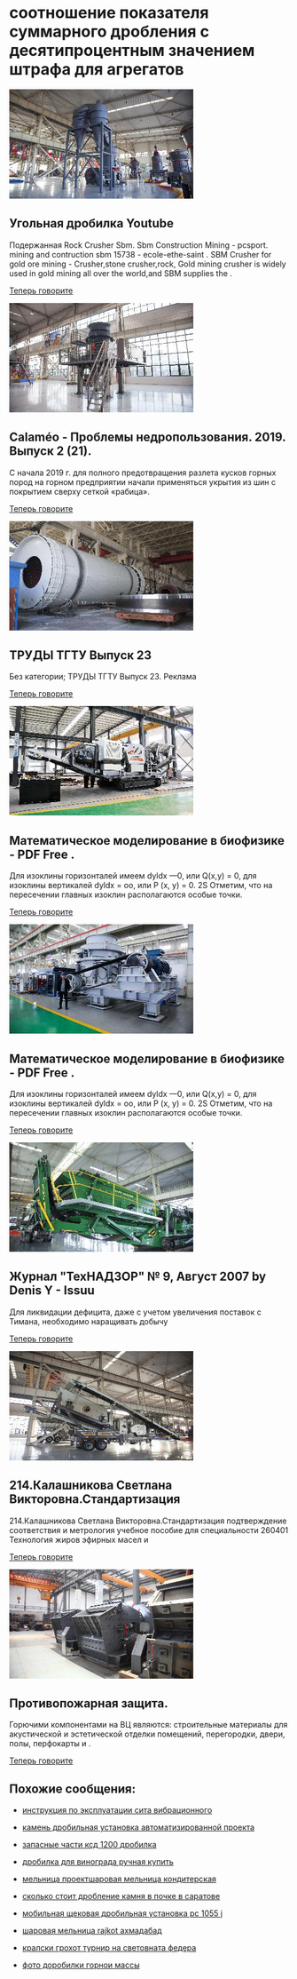 # соотношение показателя суммарного дробления с десятипроцентным значением штрафа для агрегатов

<a href="https://ru.ecuriezuff.be/products/" target="_blank">![Угольная дробилка Youtube](https://github.com/millmachine/images/raw/main/310.jpg)</a>

## Угольная дробилка Youtube

Подержанная Rock Crusher Sbm. Sbm Construction Mining - pcsport. mining and contruction sbm 15738 - ecole-ethe-saint . SBM Crusher for gold ore mining - Crusher,stone crusher,rock, Gold mining crusher is widely used in gold mining all over the world,and SBM supplies the .

<a href="https://ru.ecuriezuff.be/products/" target="_blank">Теперь говорите</a>

<a href="https://ru.ecuriezuff.be/products/" target="_blank">![Calaméo - Проблемы недропользования. 2019. Выпуск 2 (21).](https://github.com/millmachine/images/raw/main/422.jpg)</a>

## Calaméo - Проблемы недропользования. 2019. Выпуск 2 (21).

С начала 2019 г. для полного предотвращения разлета кусков горных пород на горном предприятии начали применяться укрытия из шин с покрытием сверху сеткой «рабица».

<a href="https://ru.ecuriezuff.be/products/" target="_blank">Теперь говорите</a>

<a href="https://ru.ecuriezuff.be/products/" target="_blank">![ТРУДЫ ТГТУ Выпуск 23](https://github.com/millmachine/images/raw/main/317.jpg)</a>

## ТРУДЫ ТГТУ Выпуск 23

Без категории; ТРУДЫ ТГТУ Выпуск 23. Реклама

<a href="https://ru.ecuriezuff.be/products/" target="_blank">Теперь говорите</a>

<a href="https://ru.ecuriezuff.be/products/" target="_blank">![Математическое моделирование в биофизике - PDF Free .](https://github.com/millmachine/images/raw/main/214.jpg)</a>

## Математическое моделирование в биофизике - PDF Free .

Для изоклины горизонталей имеем dyldx —0, или Q(x,y) = 0, для изоклины вертикалей dyldx = оо, или Р (х, у) = 0. 2S Отметим, что на пересечении главных изоклин располагаются особые точки.

<a href="https://ru.ecuriezuff.be/products/" target="_blank">Теперь говорите</a>

<a href="https://ru.ecuriezuff.be/products/" target="_blank">![Математическое моделирование в биофизике - PDF Free .](https://github.com/millmachine/images/raw/main/573.jpg)</a>

## Математическое моделирование в биофизике - PDF Free .

Для изоклины горизонталей имеем dyldx —0, или Q(x,y) = 0, для изоклины вертикалей dyldx = оо, или Р (х, у) = 0. 2S Отметим, что на пересечении главных изоклин располагаются особые точки.

<a href="https://ru.ecuriezuff.be/products/" target="_blank">Теперь говорите</a>

<a href="https://ru.ecuriezuff.be/products/" target="_blank">![Журнал "ТехНАДЗОР" № 9, Август 2007 by Denis Y - Issuu](https://github.com/millmachine/images/raw/main/101.jpg)</a>

## Журнал "ТехНАДЗОР" № 9, Август 2007 by Denis Y - Issuu

Для ликвидации дефицита, даже с учетом увеличения поставок с Тимана, необходимо наращивать добычу 

<a href="https://ru.ecuriezuff.be/products/" target="_blank">Теперь говорите</a>

<a href="https://ru.ecuriezuff.be/products/" target="_blank">![214.Калашникова Светлана Викторовна.Стандартизация ](https://github.com/millmachine/images/raw/main/556.jpg)</a>

## 214.Калашникова Светлана Викторовна.Стандартизация 

214.Калашникова Светлана Викторовна.Стандартизация подтверждение соответствия и метрология учебное пособие для специальности 260401 Технология жиров эфирных масел и 

<a href="https://ru.ecuriezuff.be/products/" target="_blank">Теперь говорите</a>

<a href="https://ru.ecuriezuff.be/products/" target="_blank">![Противопожарная защита.](https://github.com/millmachine/images/raw/main/119.jpg)</a>

## Противопожарная защита.

Горючими компонентами на ВЦ являются: строительные материалы для акустической и эстетической отделки помещений, перегородки, двери, полы, перфокарты и .

<a href="https://ru.ecuriezuff.be/products/" target="_blank">Теперь говорите</a>

## Похожие сообщения:

* [инструкция по эксплуатации сита вибрационного](%D0%B8%D0%BD%D1%81%D1%82%D1%80%D1%83%D0%BA%D1%86%D0%B8%D1%8F%20%D0%BF%D0%BE%20%D1%8D%D0%BA%D1%81%D0%BF%D0%BB%D1%83%D0%B0%D1%82%D0%B0%D1%86%D0%B8%D0%B8%20%D1%81%D0%B8%D1%82%D0%B0%20%D0%B2%D0%B8%D0%B1%D1%80%D0%B0%D1%86%D0%B8%D0%BE%D0%BD%D0%BD%D0%BE%D0%B3%D0%BE.md)

* [камень дробильная установка автоматизированной проекта](%D0%BA%D0%B0%D0%BC%D0%B5%D0%BD%D1%8C%20%D0%B4%D1%80%D0%BE%D0%B1%D0%B8%D0%BB%D1%8C%D0%BD%D0%B0%D1%8F%20%D1%83%D1%81%D1%82%D0%B0%D0%BD%D0%BE%D0%B2%D0%BA%D0%B0%20%D0%B0%D0%B2%D1%82%D0%BE%D0%BC%D0%B0%D1%82%D0%B8%D0%B7%D0%B8%D1%80%D0%BE%D0%B2%D0%B0%D0%BD%D0%BD%D0%BE%D0%B9%20%D0%BF%D1%80%D0%BE%D0%B5%D0%BA%D1%82%D0%B0.md)

* [запасные части ксд 1200 дробилка](%D0%B7%D0%B0%D0%BF%D0%B0%D1%81%D0%BD%D1%8B%D0%B5%20%D1%87%D0%B0%D1%81%D1%82%D0%B8%20%D0%BA%D1%81%D0%B4%201200%20%D0%B4%D1%80%D0%BE%D0%B1%D0%B8%D0%BB%D0%BA%D0%B0.md)

* [дробилка для винограда ручная купить](%D0%B4%D1%80%D0%BE%D0%B1%D0%B8%D0%BB%D0%BA%D0%B0%20%D0%B4%D0%BB%D1%8F%20%D0%B2%D0%B8%D0%BD%D0%BE%D0%B3%D1%80%D0%B0%D0%B4%D0%B0%20%D1%80%D1%83%D1%87%D0%BD%D0%B0%D1%8F%20%D0%BA%D1%83%D0%BF%D0%B8%D1%82%D1%8C.md)

* [мельница проектшаровая мельница кондитерская](%D0%BC%D0%B5%D0%BB%D1%8C%D0%BD%D0%B8%D1%86%D0%B0%20%D0%BF%D1%80%D0%BE%D0%B5%D0%BA%D1%82%D1%88%D0%B0%D1%80%D0%BE%D0%B2%D0%B0%D1%8F%20%D0%BC%D0%B5%D0%BB%D1%8C%D0%BD%D0%B8%D1%86%D0%B0%20%D0%BA%D0%BE%D0%BD%D0%B4%D0%B8%D1%82%D0%B5%D1%80%D1%81%D0%BA%D0%B0%D1%8F.md)

* [сколько стоит дробление камня в почке в саратове](%D1%81%D0%BA%D0%BE%D0%BB%D1%8C%D0%BA%D0%BE%20%D1%81%D1%82%D0%BE%D0%B8%D1%82%20%D0%B4%D1%80%D0%BE%D0%B1%D0%BB%D0%B5%D0%BD%D0%B8%D0%B5%20%D0%BA%D0%B0%D0%BC%D0%BD%D1%8F%20%D0%B2%20%D0%BF%D0%BE%D1%87%D0%BA%D0%B5%20%D0%B2%20%D1%81%D0%B0%D1%80%D0%B0%D1%82%D0%BE%D0%B2%D0%B5.md)

* [мобильная щековая дробильная установка pc 1055 j](%D0%BC%D0%BE%D0%B1%D0%B8%D0%BB%D1%8C%D0%BD%D0%B0%D1%8F%20%D1%89%D0%B5%D0%BA%D0%BE%D0%B2%D0%B0%D1%8F%20%D0%B4%D1%80%D0%BE%D0%B1%D0%B8%D0%BB%D1%8C%D0%BD%D0%B0%D1%8F%20%D1%83%D1%81%D1%82%D0%B0%D0%BD%D0%BE%D0%B2%D0%BA%D0%B0%20pc%201055%20j.md)

* [шаровая мельница rajkot ахмадабад](%D1%88%D0%B0%D1%80%D0%BE%D0%B2%D0%B0%D1%8F%20%D0%BC%D0%B5%D0%BB%D1%8C%D0%BD%D0%B8%D1%86%D0%B0%20rajkot%20%D0%B0%D1%85%D0%BC%D0%B0%D0%B4%D0%B0%D0%B1%D0%B0%D0%B4.md)

* [кралски грохот турнир на световната федера](%D0%BA%D1%80%D0%B0%D0%BB%D1%81%D0%BA%D0%B8%20%D0%B3%D1%80%D0%BE%D1%85%D0%BE%D1%82%20%D1%82%D1%83%D1%80%D0%BD%D0%B8%D1%80%20%D0%BD%D0%B0%20%D1%81%D0%B2%D0%B5%D1%82%D0%BE%D0%B2%D0%BD%D0%B0%D1%82%D0%B0%20%D1%84%D0%B5%D0%B4%D0%B5%D1%80%D0%B0.md)

* [фото доробилки горнои массы](%D1%84%D0%BE%D1%82%D0%BE%20%D0%B4%D0%BE%D1%80%D0%BE%D0%B1%D0%B8%D0%BB%D0%BA%D0%B8%20%D0%B3%D0%BE%D1%80%D0%BD%D0%BE%D0%B8%20%D0%BC%D0%B0%D1%81%D1%81%D1%8B.md)

